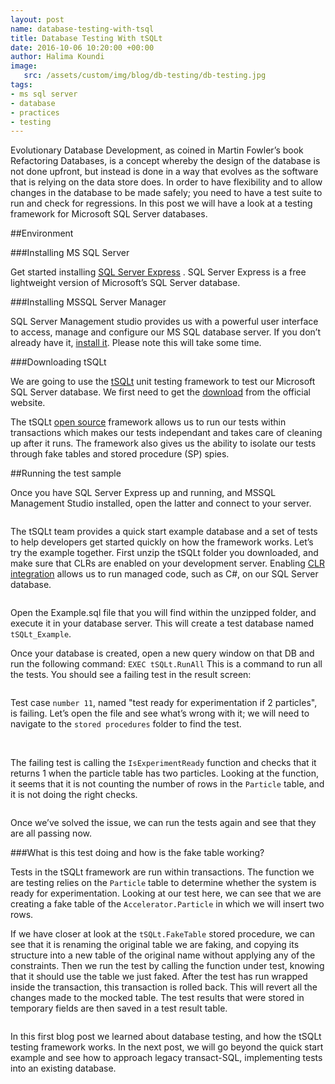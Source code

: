 ```yaml
---
layout: post
name: database-testing-with-tsql 
title: Database Testing With tSQLt
date: 2016-10-06 10:20:00 +00:00
author: Halima Koundi
image:
   src: /assets/custom/img/blog/db-testing/db-testing.jpg
tags:
- ms sql server 
- database
- practices
- testing
---
```



Evolutionary Database Development, as coined in Martin Fowler’s book Refactoring Databases, is a concept whereby the design of the database is not done upfront, but instead is done in a way that evolves as the software that is relying on the data store does.
In order to have flexibility and to allow changes in the database to be made safely; you need to have a test suite to run and check for regressions. In this post we will have a look at a testing framework for Microsoft SQL Server databases.


##Environment

###Installing MS SQL Server

Get started installing [SQL Server Express](http://www.hanselman.com/blog/DownloadSQLServerExpress.aspx)
.
SQL Server Express is a free lightweight version of Microsoft’s SQL Server database.

###Installing MSSQL Server Manager

SQL Server Management studio provides us with a powerful user interface to access, manage and configure our MS SQL database server.
If you don’t already have it, [install it](https://msdn.microsoft.com/en-us/library/mt238290.aspx). Please note this will take some time.

###Downloading tSQLt

We are going to use the [tSQLt](http://tsqlt.org/) unit testing framework to test our Microsoft SQL Server database.
We first need to get the [download](http://tsqlt.org/downloads/) from the official website. 

The tSQLt [open source](https://github.com/tSQLt-org/tSQLt) framework allows us to run our tests within transactions which makes our tests independant and takes care of cleaning up after it runs. The framework also gives us the ability to isolate our tests through fake tables and stored procedure (SP) spies.

##Running the test sample

Once you have SQL Server Express up and running, and MSSQL Management Studio installed, open the latter and connect to your server.

<img src="{{ site.baseurl }}/assets/custom/img/blog/db-testing/db-testing-1.png" alt="" class="img-responsive"/>

The tSQLt team provides a quick start example database and a set of tests to help developers get started quickly on how the framework works.
Let’s try the example together.
First unzip the tSQLt folder you downloaded, and make sure that CLRs are enabled on your development server. Enabling [CLR integration](https://msdn.microsoft.com/en-us/library/ms131048.aspx) allows us to run managed code, such as C#, on our SQL Server database.

<img src="{{ site.baseurl }}/assets/custom/img/blog/db-testing/db-testing-2.png" alt="" class="img-responsive"/>

Open the Example.sql file that you will find within the unzipped folder, and execute it in your database server. This will create a test database named `tSQLt_Example`.

Once your database is created, open a new query window on that DB and run the following command:
`EXEC tSQLt.RunAll`
This is a command to run all the tests. You should see a failing test in the result screen:

<img src="{{ site.baseurl }}/assets/custom/img/blog/db-testing/db-testing-3.png" alt="" class="img-responsive"/>

Test case `number 11`, named "test ready for experimentation if 2 particles", is failing. Let’s open the file and see what’s wrong with it; we will need to navigate to the `stored procedures` folder to find the test.

<img src="{{ site.baseurl }}/assets/custom/img/blog/db-testing/db-testing-4.png" alt="" class="img-responsive"/>

<img src="{{ site.baseurl }}/assets/custom/img/blog/db-testing/db-testing-5.png" alt="" class="img-responsive"/>

The failing test is calling the `IsExperimentReady`  function and checks that it returns 1 when the particle table has two particles.
Looking at the function, it seems that it is not counting the number of rows in the `Particle` table, and it is not doing the right checks.

<img src="{{ site.baseurl }}/assets/custom/img/blog/db-testing/db-testing-6.png" alt="" class="img-responsive"/>

Once we’ve solved the issue, we can run the tests again and see that they are all passing now.

###What is this test doing and how is the fake table working?

Tests in the tSQLt framework are run within transactions. The function we are testing relies on the `Particle` table to determine whether the system is ready for experimentation. Looking at our test here, we can see that we are creating a fake table of the `Accelerator.Particle` in which we will insert two rows.

If we have closer at look at the `tSQLt.FakeTable` stored procedure, we can see that it is renaming the original table we are faking, and copying its structure into a new table of the original name without applying any of the constraints. 
Then we run the test by calling the function under test, knowing that it should use the table we just faked.
After the test has run wrapped inside the transaction, this transaction is rolled back. This will revert all the changes made to the mocked table.
The test results that were stored in temporary fields are then saved in a test result table.

<img src="{{ site.baseurl }}/assets/custom/img/blog/db-testing/TestingWithFakeTables.png" alt="" class="img-responsive"/>

In this first blog post we learned about database testing, and how the tSQLt testing framework works. In the next post, we will go beyond the quick start example and see how to approach legacy transact-SQL, implementing tests into an existing database.
